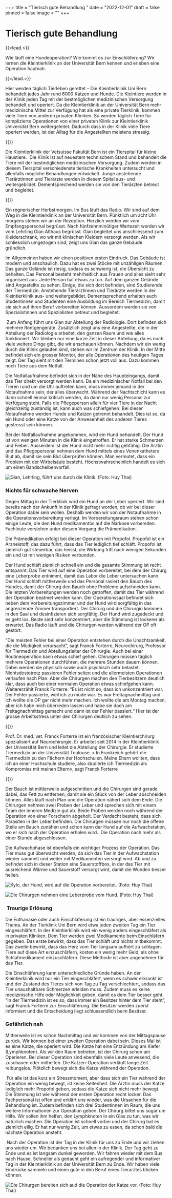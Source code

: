 +++
title = "Tierisch gute Behandlung "
date = "2022-12-01"
draft = false
pinned = false
image = ""
+++
# Tierisch gute Behandlung 

{{<lead.>}}

Wie läuft eine Hundeoperation? Wie kommt es zur Einschläferung? Wir lernen die Kleintierklinik an der Universität Bern kennen und erleben eine Operation hautnah.  

{{</lead.>}}

Hier werden täglich Tierleben gerettet – Die Kleintierklinik Uni Bern behandelt jedes Jahr rund 6000 Katzen und Hunde. Die Kleintiere werden in der Klinik jeden Tag mit der bestmöglichen medizinischen Versorgung behandelt und operiert. Da die Kleintierklinik an der Universität Bern mehr medizinische Mittel zur Verfügung hat als eine private Tierklinik, kommen viele Tiere von anderen privaten Kliniken. So werden täglich Tiere für komplizierte Operationen von einer privaten Klinik zur Kleintierklinik Universität Bern weitergeleitet. Dadurch dass in der Klinik viele Tiere operiert werden, ist der Alltag für die Angestellten meistens stressig.  

{{<box title="Kleintierklinik an der Universität Bern">}}

Die Kleintierklinik der Vetsuisse Fakultät Bern ist ein Tierspital für kleine Haustiere.  Die Klinik ist auf neuestem technischem Stand und behandelt die Tiere mit der bestmöglichen medizinischen Versorgung. Zudem werden in diesem Tierspital verschiedenste tierische Krankheiten untersucht und allenfalls mögliche Behandlungen entwickelt. Junge anstehende Tierärztinnen und Tierärzte werden in diesem Spital aus- und weitergebildet. Dementsprechend werden sie von den Tierärzten betreut und begleitet. 

{{</box>}}

Ein regnerischer Herbstmorgen. Im Bus läuft das Radio. Wir sind auf dem Weg in die Kleintierklinik an der Universität Bern. Pünktlich um acht Uhr morgens stehen wir an der Rezeption. Herzlich werden wir vom Empfangspersonal begrüsst. Nach fünfzehnminütiger Wartezeit werden wir vom Lehrling Gian Althaus begrüsst. Gian begleitet uns anschliessend zum Kleiderschrank, wo wir mit klinischen Kleidern versorgt werden. Als wir schliesslich umgezogen sind, zeigt uns Gian das ganze Gebäude gründlich.  

Im Allgemeinen haben wir einen positiven ersten Eindruck. Das Gebäude ist modern und anschaulich. Dazu hat es zwei Stöcke mit unzähligen Räumen. Das ganze Gelände ist riesig, sodass es schwierig ist, die Übersicht zu behalten. Das Personal besteht mehrheitlich aus Frauen und alles sieht sehr organisiert aus. Jede Person hat etwas zu tun. Auf dem ganzen Gelände sind Angestellte zu sehen. Einige, die sich dort befinden, sind Studierende der Tiermedizin. Anstehende Tierärztinnen und Tierärzte werden in der Kleintierklinik aus- und weitergebildet. Dementsprechend erhalten auch Studentinnen und Studenten eine Ausbildung im Bereich Tiermedizin, damit sie sich auf ihren Beruf vorbereiten können. Ausserdem werden sie von Spezialistinnen und Spezialisten betreut und begleitet. 

 Zum Anfang führt uns Gian zur Abteilung der Radiologie. Dort befinden sich mehrere Röntgengeräte. Zusätzlich zeigt uns eine Angestellte, die in der Abteilung der Radiologie arbeitet, den ganzen Raum und wie alles funktioniert. Wir bleiben nur eine kurze Zeit in dieser Abteilung, da es noch viele weitere Dinge gibt, die wir anschauen können. Nachdem wir ein wenig durch die Klinik gelaufen sind, stehen wir im Zentrum der Klinik. In der Mitte befindet sich ein grosser Monitor, der alle Operationen des heutigen Tages zeigt. Der Tag sieht mit den Terminen schon jetzt voll aus. Dazu kommen noch Tiere aus dem Notfall. 

Die Notfallaufnahme befindet sich in der Nähe des Haupteingangs, damit das Tier direkt versorgt werden kann. Da ein medizinischer Notfall bei den Tieren rund um die Uhr auftreten kann, muss immer jemand in der Notaufnahme sein, der alles überwacht. Während der Nachtschicht kann es dann schnell einmal kritisch werden, da dann nur wenig Personal zur Verfügung steht. Falls die Pflegeperson allein für vier Tiere in der Nacht gleichzeitig zuständig ist, kann auch was schiefgehen. Bei dieser Notaufnahme werden Hunde und Katzen getrennt behandelt. Dies ist so, da ein Hund oder eine Katze von der Anwesenheit des anderen Tieres gestresst sein können.  

Bei der Notfallaufnahme angekommen, wird ein Hund behandelt. Der Hund ist von wenigen Minuten in die Klinik eingetroffen. Er hat starke Schmerzen und Fieber. Ausserdem ist der Hund nicht mehr richtig gehfähig. Die Ärztin und das Pflegepersonal nehmen dem Hund mittels eines Venenkatheters Blut ab, damit sie sein Blut überprüfen können. Man vermutet, dass ein Problem mit der Wirbelsäule besteht. Höchstwahrscheinlich handelt es sich um einen Bandscheibenvorfall.

![Gian, Lehrling, führt uns durch die Klinik. (Foto: Huy Thai)](r1.jpg)

### Nichts für schwache Nerven 

Gegen Mittag in der Tierklinik wird ein Hund an der Leber operiert. Wir sind bereits nach der Ankunft in der Klinik gefragt worden, ob wir bei dieser Operation dabei sein wollen. Deshalb werden wir von der Notaufnahme in die Operationsvorbereitung verlegt. Im Vorbereitungsraum stehen schon einige Leute, die den Hund medikamentös auf die Narkose vorbereiten. Fachleute verstehen unter diesem Vorgang die Prämedikation.  

Die Prämedikation erfolgt bei dieser Operation mit Propofol. Propofol ist ein Arzneistoff, das dazu führt, dass das Tier lediglich tief schläft. Propofol ist ziemlich gut steuerbar, das heisst, die Wirkung tritt nach wenigen Sekunden ein und ist mit wenigen Risiken verbunden.  

Der Hund schläft ziemlich schnell ein und die gesamte Stimmung ist recht entspannt. Das Tier wird auf eine Operation vorbereitet, bei dem der Chirurg eine Leberprobe entnimmt, damit das Labor die Leber untersuchen kann. Der Hund schläft mittlerweile und das Personal rasiert den Bauch des Hundes, damit der Chirurg den Bauch ohne Probleme aufschneiden kann. Die letzten Vorbereitungen werden noch getroffen, damit das Tier während der Operation beatmet werden kann. Der Operationssaal befindet sich neben dem Vorbereitungszimmer und der Hund wird sorgfältig in das angrenzende Zimmer transportiert. Der Chirurg und die Chirurgin kommen in den Saal und desinfizieren sich sorgfältig. Der Hund wird zugedeckt und es geht los. Beide sind sehr konzentriert, aber die Stimmung ist lockerer als erwartet. Das Radio läuft und die Chirurgen werden während der OP oft gestört.  

"Die meisten Fehler bei einer Operation entstehen durch die Unachtsamkeit, die die Müdigkeit verursacht”, sagt Franck Forterre, Neurochirurg, Professor für Tiermedizin und Abteilungsleiter der Chirurgie. Auch bei einer Routineoperation kann etwas schief gehen. Chirurgen müssen täglich mehrere Operationen durchführen, die mehrere Stunden dauern können. Dabei werden sie physisch sowie auch psychisch sehr belastet. Nichtsdestotrotz passieren Fehler selten und die allermeisten Operationen verlaufen nach Plan. Aber die Chirurgen machen den Tierbesitzern deutlich klar, dass auch bei einer normalen Operation etwas schiefgehen kann. Weitererzählt Franck Forterre: “Es ist nicht so, dass ich unkonzentriert war. Der Fehler passierte, weil ich zu müde war. Es war Freitagnachmittag und ich wollte die OP gar nicht mehr machen. Ich wollte die am Montag machen, aber ich habe mich überreden lassen und habe sie doch am Freitagnachmittag gemacht und dann ist der Fehler passiert.“ Hier ist der grosse Arbeitsstress unter den Chirurgen deutlich zu sehen.

{{<box title="Frank Forterre">}}

Prof. Dr. med. vet. Franck Forterre ist ein französischer Kleintierchirurg spezialisiert auf Neurochirurgie. Er arbeitet seit 2014 in der Kleintierklinik der Universität Bern und leitet die Abteilung der Chirurgie. Er studierte Tiermedizin an der Universität Toulouse. « In Frankreich gehört die Tiermedizin zu den Fächern der Hochschulen. Meine Eltern wollten, dass ich an einer Hochschule studiere, also studierte ich Tiermedizin als Kompromiss mit meinen Eltern», sagt Franck Forterre

{{</box>}}

Der Bauch ist mittlerweile aufgeschnitten und die Chirurgen sind gerade dabei, das Fett zu entfernen, damit sie ein Stück von der Leber abschneiden können. Alles läuft nach Plan und die Operation nähert sich dem Ende. Die Chirurgen nehmen zwei Proben der Leber und sprechen sich mit einem Team der inneren Medizin gut ab. Beide Proben werden noch während der Operation von einer Forscherin abgeholt. Der Verdacht besteht, dass sich Parasiten in der Leber befinden. Die Chirurgen müssen nur noch die offene Stelle am Bauch zunähen und schon kann der Hund auf die Aufwachstation, wo er sich nach der Operation erholen wird.  Die Operation nach mehr als einer Stunde abgeschlossen. 

Die Aufwachphase ist ebenfalls ein wichtiger Prozess der Operation. Das Tier muss gut überwacht werden, da sich das Tier in der Aufwachstation wieder sammelt und weiter mit Medikamenten versorgt wird. Ab und zu befindet sich in dieser Station eine Sauerstoffbox, in der das Tier mit ausreichend Wärme und Sauerstoff versorgt wird, damit die Wunden besser heilen.  

![Kylo, der Hund, wird auf die Operation vorbereitet. (Foto: Huy Thai)](r2.jpg)

![Die Chirurgen nehmen eine Leberprobe vom Hund. (Foto: Huy Thai)](r3.jpg)

###  Traurige Erlösung 

Die Euthanasie oder auch Einschläferung ist ein trauriges, aber essenzielles Thema. An der Tierklinik Uni Bern wird etwa jeden zweiten Tag ein Tier eingeschläfert. In der Kleintierklinik wird ein wenig anders eingeschläfert als in privaten Kliniken. Dem Tier werden zwei Medikamente beim Einschläfern gegeben. Das erste bewirkt, dass das Tier schläft und nichts mitbekommt. Das zweite bewirkt, dass das Herz vom Tier langsam aufhört zu schlagen. Tiere auf diese Art einzuschläfern, kosten ein wenig mehr Geld, als ohne Schlafmedikament einzuschläfern. Diese Methode ist aber angenehmer für das Tier.  

Die Einschläferung kann unterschiedliche Gründe haben. An der Kleintierklinik wird nur ein Tier eingeschläfert, wenn es schwer erkrankt ist und der Zustand des Tieres sich von Tag zu Tag verschlechtert, sodass das Tier unaushaltbare Schmerzen erleiden muss. Zudem muss es keine medizinische Hilfe oder Möglichkeit geben, damit es dem Tier besser geht. “In der Tiermedizin ist es so, dass immer ein Besitzer hinter dem Tier steht”, sagt Franck Forterre zur Einschläferung. Die Besitzer werden zuerst informiert und die Entscheidung liegt schlussendlich beim Besitzer.  

### Gefährlich nah 

Mittlerweile ist es schon Nachmittag und wir kommen von der Mittagspause zurück. Wir können bei einer zweiten Operation dabei sein. Dieses Mal ist es eine Katze, die operiert wird. Die Katze hat eine Entzündung am Kiefer (Lymphknoten). Als wir den Raum betreten, ist der Chirurg schon am Operieren. Bei dieser Operation sind ebenfalls viele Leute anwesend, die zuschauen oder mithelfen. Die Katzen-Operation verläuft lange Zeit reibungslos. Plötzlich bewegt sich die Katze während der Operation.  

 Für alle ist das kurz ein Stressmoment, aber dass sich ein Tier während der Operation ein wenig bewegt, ist keine Seltenheit. Die Ärztin muss der Katze lediglich mehr Propofol geben, sodass die Katze sich nicht mehr bewegt. Die Stimmung ist wie während der ersten Operation recht locker. Das Fachpersonal ist offen und erklärt uns wieder, was die Ursachen für die Behandlung ist. Zudem befinden sich drei Studentinnen im Raum, die uns weitere Informationen zur Operation geben. Der Chirurg bittet uns sogar um Hilfe. Wir sollen ihm helfen, den Lymphknoten in ein Glas zu tun, was wir natürlich machen. Die Operation ist schnell vorbei und der Chirurg hat es ziemlich eilig. Er hat nur wenig Zeit, um etwas zu essen, da schon bald die nächste Operation ansteht.  

 Nach der Operation ist der Tag in der Klinik für uns zu Ende und wir ziehen uns wieder um. Wir bedanken uns bei allen in der Klinik. Der Tag geht zu Ende und es ist langsam dunkel geworden. Wir fahren wieder mit dem Bus nach Hause. Schneller als gedacht geht ein aufregender und informativer Tag in der Kleintierklinik an der Universität Bern zu Ende. Wir haben viele Eindrücke sammeln und einen gute in den Beruf eines Tierarztes blicken können. 

![Die Chirurgen bereiten sich aud die Operation der Katze vor. (Foto: Huy Thai)](r4.jpg)